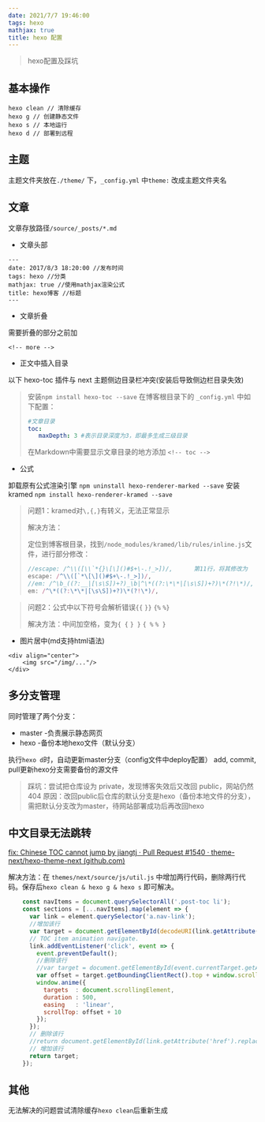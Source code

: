```yaml
---
date: 2021/7/7 19:46:00
tags: hexo 
mathjax: true 
title: hexo 配置 
---
```


> hexo配置及踩坑

<!--more-->

## 基本操作

```
hexo clean // 清除缓存
hexo g // 创建静态文件
hexo s // 本地运行
hexo d // 部署到远程
```

## 主题

主题文件夹放在`./theme/` 下，`_config.yml` 中`theme:` 改成主题文件夹名

## 文章

文章存放路径`/source/_posts/*.md`

- 文章头部


```
---
date: 2017/8/3 18:20:00 //发布时间
tags: hexo //分类
mathjax: true //使用mathjax渲染公式
title: hexo博客 //标题
---
```

- 文章折叠

需要折叠的部分之前加

```
<!-- more -->
```

- 正文中插入目录

以下 hexo-toc 插件与  next 主题侧边目录栏冲突(安装后导致侧边栏目录失效)
> 安装`npm install hexo-toc --save`
> 在博客根目录下的 `_config.yml` 中如下配置：
>
>```yaml
>#文章目录
>toc:
>    maxDepth: 3 #表示目录深度为3，即最多生成三级目录
>```
>在Markdown中需要显示文章目录的地方添加 
>`<!-- toc -->`

- 公式

卸载原有公式渲染引擎 `npm uninstall hexo-renderer-marked --save` 
安装kramed `npm install hexo-renderer-kramed --save`

> 问题1：kramed对`\,{,}`有转义，无法正常显示
>
> 解决方法：
>
> 定位到博客根目录，找到`/node_modules/kramed/lib/rules/inline.js`文件，进行部分修改：
>
> ```js
> //escape: /^\\([\\`*{}\[\]()#$+\-.!_>])/,      第11行，将其修改为
> escape: /^\\([`*\[\]()#$+\-.!_>])/,
> //em: /^\b_((?:__|[\s\S])+?)_\b|^\*((?:\*\*|[\s\S])+?)\*(?!\*)/,    第20行，将其修改为
> em: /^\*((?:\*\*|[\s\S])+?)\*(?!\*)/,
> ```



> 问题2：公式中以下符号会解析错误`{{` `}}` `{%` `%}`
>
> 解决方法：中间加空格，变为`{ {` `} }` `{ %` `% }`

- 图片居中(md支持html语法)

```
<div align="center">
    <img src="/img/..."/>
</div>
```



## 多分支管理

同时管理了两个分支：

- master -负责展示静态网页
- hexo -备份本地hexo文件（默认分支）

执行`hexo d`时，自动更新master分支（config文件中deploy配置）
add, commit, pull更新hexo分支需要备份的源文件

> 踩坑：尝试把仓库设为 private，发现博客失效后又改回 public，网站仍然 404
> 原因：改回public后仓库的默认分支是hexo（备份本地文件的分支），需把默认分支改为master，待网站部署成功后再改回hexo

## 中文目录无法跳转

[fix: Chinese TOC cannot jump by jiangtj · Pull Request #1540 · theme-next/hexo-theme-next (github.com)](https://github.com/theme-next/hexo-theme-next/pull/1540/files)

解决方法：在 `themes/next/source/js/util.js` 中增加两行代码，删除两行代码。保存后`hexo clean & hexo g & hexo s` 即可解决。

```javascript
	const navItems = document.querySelectorAll('.post-toc li');
    const sections = [...navItems].map(element => {
      var link = element.querySelector('a.nav-link');
      //增加该行
      var target = document.getElementById(decodeURI(link.getAttribute('href')).replace('#', ''));
      // TOC item animation navigate.
      link.addEventListener('click', event => {
        event.preventDefault();
        //删除该行
        //var target = document.getElementById(event.currentTarget.getAttribute('href').replace('#', ''));
        var offset = target.getBoundingClientRect().top + window.scrollY;
        window.anime({
          targets  : document.scrollingElement,
          duration : 500,
          easing   : 'linear',
          scrollTop: offset + 10
        });
      });
      // 删除该行 
      //return document.getElementById(link.getAttribute('href').replace('#', ''));
      // 增加该行
      return target;
    });
```



## 其他

无法解决的问题尝试清除缓存`hexo clean`后重新生成

